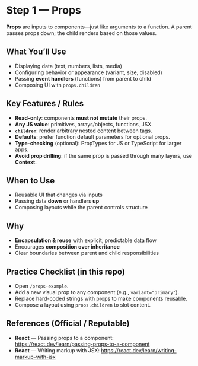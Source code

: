 # Step 1 — Props

**Props** are inputs to components—just like arguments to a function. A parent passes props down; the child renders based on those values.

## What You’ll Use

- Displaying data (text, numbers, lists, media)
- Configuring behavior or appearance (variant, size, disabled)
- Passing **event handlers** (functions) from parent to child
- Composing UI with `props.children`

## Key Features / Rules

- **Read-only**: components **must not mutate** their props.
- **Any JS value**: primitives, arrays/objects, functions, JSX.
- **`children`**: render arbitrary nested content between tags.
- **Defaults**: prefer function default parameters for optional props.
- **Type-checking** (optional): PropTypes for JS or TypeScript for larger apps.
- **Avoid prop drilling**: if the same prop is passed through many layers, use **Context**.

## When to Use

- Reusable UI that changes via inputs
- Passing data **down** or handlers **up**
- Composing layouts while the parent controls structure

## Why

- **Encapsulation & reuse** with explicit, predictable data flow
- Encourages **composition over inheritance**
- Clear boundaries between parent and child responsibilities

## Practice Checklist (in this repo)

- Open `/props-example`.
- Add a new visual prop to any component (e.g., `variant="primary"`).
- Replace hard-coded strings with props to make components reusable.
- Compose a layout using `props.children` to slot content.

## References (Official / Reputable)

- **React** — Passing props to a component: <https://react.dev/learn/passing-props-to-a-component>  
- **React** — Writing markup with JSX: <https://react.dev/learn/writing-markup-with-jsx>
